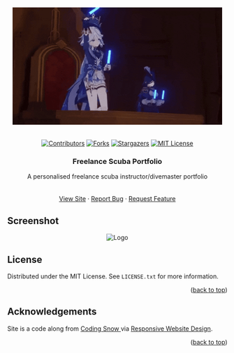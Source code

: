 <a name="readme-top"></a>

<!-- PROJECT LOGO -->
<br />
<div align="center">
    <img src="imgs/200w.gif" alt="Logo">
  </a>
  <br />
  <br />

[![Contributors][contributors-shield]][contributors-url]
[![Forks][forks-shield]][forks-url]
[![Stargazers][stars-shield]][stars-url]
[![MIT License][license-shield]][license-url]

<h3 align="center">Freelance Scuba Portfolio</h3>

  <p align="center">
    A personalised freelance scuba instructor/divemaster portfolio
    <br />
    <br />
    <br />
    <a href="https://sedaryildirim.github.io/scuba-portfolio/">View Site</a>
    ·
    <a href="https://github.com/sedaryildirim/scuba-portfolio/issues">Report Bug</a>
    ·
    <a href="https://github.com/sedaryildirim/scuba-portfolio/issues">Request Feature</a>
  </p>
</div>

<!-- SCREENSHOT -->

## Screenshot

<div align="center">
    <img src="imgs/Screenshot.png" alt="Logo">
</div>

<!-- LICENSE -->

## License

Distributed under the MIT License. See `LICENSE.txt` for more information.

<p align="right">(<a href="#readme-top">back to top</a>)</p>

<!-- ACKNOWLEDGEMENTS -->

## Acknowledgements

Site is a code along from <a href="https://www.youtube.com/@CodingSnow">Coding Snow </a> via <a href="https://www.youtube.com/watch?v=ThaIBFd387A">Responsive Website Design</a>.

<p align="right">(<a href="#readme-top">back to top</a>)</p>

<!-- MARKDOWN LINKS & IMAGES -->
<!-- https://www.markdownguide.org/basic-syntax/#reference-style-links -->

[contributors-shield]: https://img.shields.io/github/contributors/sedaryildirim/scuba-portfolio.svg?style=for-the-badge
[contributors-url]: https://github.com/sedaryildirim/scuba-portfolio/graphs/contributors
[forks-shield]: https://img.shields.io/github/forks/sedaryildirim/scuba-portfolio.svg?style=for-the-badge
[forks-url]: https://github.com/sedaryildirim/scuba-portfolio/network/members
[stars-shield]: https://img.shields.io/github/stars/sedaryildirim/scuba-portfolio.svg?style=for-the-badge
[stars-url]: https://github.com/sedaryildirim/scuba-portfolio/stargazers
[license-shield]: https://img.shields.io/github/license/sedaryildirim/scuba-portfolio.svg?style=for-the-badge
[license-url]: https://github.com/sedaryildirim/scuba-portfolio/blob/main/LICENSE.txt
[product-screenshot]: imgs/screenshot.png
